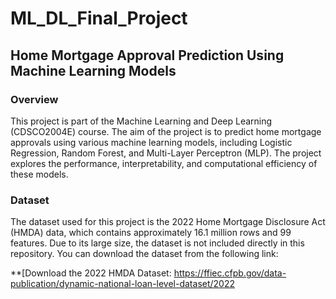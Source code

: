 # **ML_DL_Final_Project**

## **Home Mortgage Approval Prediction Using Machine Learning Models**

### **Overview**

This project is part of the Machine Learning and Deep Learning (CDSCO2004E) course. The aim of the project is to predict home mortgage approvals using various machine learning models, including Logistic Regression, Random Forest, and Multi-Layer Perceptron (MLP). The project explores the performance, interpretability, and computational efficiency of these models.

### **Dataset**

The dataset used for this project is the 2022 Home Mortgage Disclosure Act (HMDA) data, which contains approximately 16.1 million rows and 99 features. Due to its large size, the dataset is not included directly in this repository. You can download the dataset from the following link:

**[Download the 2022 HMDA Dataset:
https://ffiec.cfpb.gov/data-publication/dynamic-national-loan-level-dataset/2022

